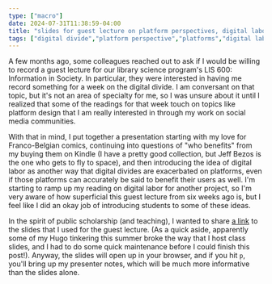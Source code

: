 ```yaml
---
type: ["macro"]
date: 2024-07-31T11:38:59-04:00
title: "slides for guest lecture on platform perspectives, digital labor, and the digital divide"
tags: ["digital divide","platform perspective","platforms","digital labor","Elon Musk","Jeff Bezos","Amazon","Kindle","comics","BD","LIS 600","Gas"]
---
```

A few months ago, some colleagues reached out to ask if I would be willing to record a guest lecture for our library science program's LIS 600: Information in Society. In particular, they were interested in having me record something for a week on the digital divide. I am conversant on that topic, but it's not an area of specialty for me, so I was unsure about it until I realized that some of the readings for that week touch on topics like platform design that I am really interested in through my work on social media communities.

With that in mind, I put together a presentation starting with my love for Franco-Belgian comics, continuing into questions of "who benefits" from my buying them on Kindle (I have a pretty good collection, but Jeff Bezos is the one who gets to fly to space), and then introducing the idea of digital labor as another way that digital divides are exacerbated on platforms, even if those platforms can accurately be said to benefit their users as well. I'm starting to ramp up my reading on digital labor for another project, so I'm very aware of how superficial this guest lecture from six weeks ago is, but I feel like I did an okay job of introducing students to some of these ideas.

In the spirit of public scholarship (and teaching), I wanted to share [a link](https://spencergreenhalgh.com/_600_guest_lecture.html#p1) to the slides that I used for the guest lecture. (As a quick aside, apparently some of my Hugo tinkering this summer broke the way that I host class slides, and I had to do some quick maintenance before I could finish this post!). Anyway, the slides will open up in your browser, and if you hit `p`, you'll bring up my presenter notes, which will be much more informative than the slides alone.
